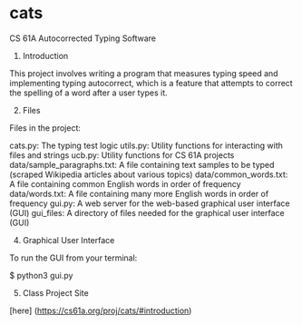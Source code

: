 # cats
CS 61A Autocorrected Typing Software
1. Introduction

This project involves writing a program that measures typing speed and implementing typing autocorrect, which is a feature that attempts to correct the spelling of a word after a user types it.

2. Files

Files in the project:

cats.py: The typing test logic
utils.py: Utility functions for interacting with files and strings
ucb.py: Utility functions for CS 61A projects
data/sample_paragraphs.txt: A file containing text samples to be typed (scraped Wikipedia articles about various topics)
data/common_words.txt: A file containing common English words in order of frequency
data/words.txt: A file containing many more English words in order of frequency
gui.py: A web server for the web-based graphical user interface (GUI)
gui_files: A directory of files needed for the graphical user interface (GUI)

4. Graphical User Interface

To run the GUI from your terminal:

$ python3 gui.py

5. Class Project Site

[here] (https://cs61a.org/proj/cats/#introduction)
